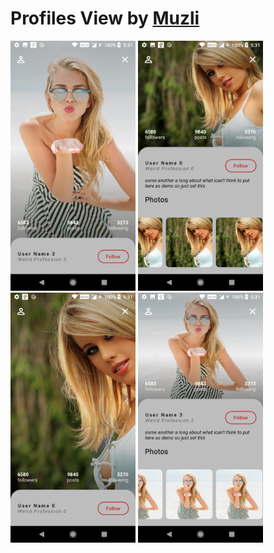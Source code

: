 # Profiles View by [Muzli](https://in.pinterest.com/pin/726557352363152702/)
<img src="https://raw.githubusercontent.com/FlutterStack/Profiles-View-UI/master/screenshots/s_1.png" data-canonical-src="https://raw.githubusercontent.com/FlutterStack/Profiles-View-UI/master/screenshots/s_1.png" width="200" /> <img src="https://raw.githubusercontent.com/FlutterStack/Profiles-View-UI/master/screenshots/s_2.png" data-canonical-src="https://raw.githubusercontent.com/FlutterStack/Profiles-View-UI/master/screenshots/s_2.png" width="200" />
<img src="https://raw.githubusercontent.com/FlutterStack/Profiles-View-UI/master/screenshots/s_3.png" data-canonical-src="https://raw.githubusercontent.com/FlutterStack/Profiles-View-UI/master/screenshots/s_3.png" width="200" /> <img src="https://raw.githubusercontent.com/FlutterStack/Profiles-View-UI/master/screenshots/s_4.png" data-canonical-src="https://raw.githubusercontent.com/FlutterStack/Profiles-View-UI/master/screenshots/s_4.png" width="200" />
